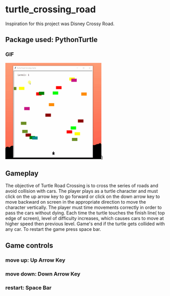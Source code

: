 # turtle_crossing_road
Inspiration for this project was Disney Crossy Road.

## Package used: PythonTurtle

### GIF

<img src="turtle_game.gif" width="300" height="300"/>)

## Gameplay
The objective of Turtle Road Crossing  is to cross the series of roads and avoid collision with cars. The player plays as a  turtle character and must click on the up arrow key to go forward or  click on the down arrow key to move backward on screen in the appropriate direction to move the character vertically. The player must time movements correctly in order to pass the cars without dying. Each time the turtle touches the finish line( top edge of screen), level of difficulty increases, which causes cars to move at higher speed then previous level. Game's end if the turtle gets collided with any car. To restart the game press space bar. 

## Game controls

### move up:  Up Arrow Key
### move down: Down Arrow Key
### restart: Space Bar

